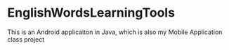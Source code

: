 # EnglishWordsLearningTools
This is an Android applicaiton in Java, which is also my Mobile Application class project
